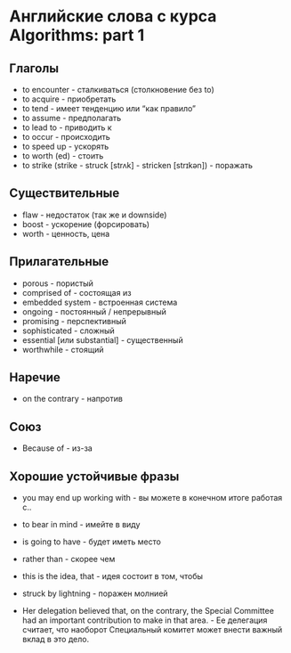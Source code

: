 # Английские слова с курса Algorithms: part 1

## Глаголы

- to encounter - сталкиваться (столкновение без to)
- to acquire - приобретать
- to tend - имеет тенденцию или “как правило”
- to assume - предполагать
- to lead to - приводить к
- to occur - происходить
- to speed up - ускорять
- to worth (ed) - стоить
- to strike (strike - struck [strʌk] - stricken [strɪkən]) - поражать

## Существительные

- flaw - недостаток (так же и downside)
- boost - ускорение (форсировать)
- worth - ценность, цена

## Прилагательные

- porous - пористый
- comprised of - состоящая из
- embedded system - встроенная система
- ongoing - постоянный / непрерывный
- promising - перспективный
- sophisticated - сложный
- essential [или substantial] - существенный
- worthwhile - стоящий

## Наречие

- on the contrary - напротив

## Союз

- Because of - из-за

## Хорошие устойчивые фразы

- you may end up working with - вы можете в конечном итоге работая с..

- to bear in mind - имейте в виду

- is going to have - будет иметь место

- rather than - скорее чем

- this is the idea, that - идея состоит в том, чтобы

- struck by lightning - поражен молнией

- Her delegation believed that, on the contrary, the Special Committee had an important contribution to make in that area. - Ее делегация считает, что наоборот Специальный комитет может внести важный вклад в это дело.
